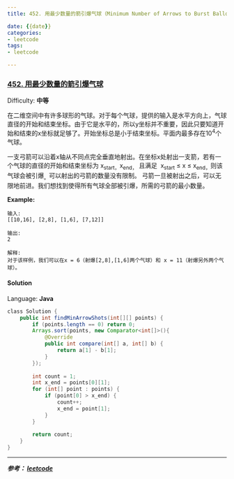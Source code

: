 ```yaml
---
title: 452. 用最少数量的箭引爆气球（Minimum Number of Arrows to Burst Balloons）

date: {{date}}
categories:
- leetcode
tags:
- leetcode

---
```

### [452\. 用最少数量的箭引爆气球](https://leetcode-cn.com/problems/minimum-number-of-arrows-to-burst-balloons/)

Difficulty: **中等**


在二维空间中有许多球形的气球。对于每个气球，提供的输入是水平方向上，气球直径的开始和结束坐标。由于它是水平的，所以y坐标并不重要，因此只要知道开始和结束的x坐标就足够了。开始坐标总是小于结束坐标。平面内最多存在10<sup>4</sup>个气球。

一支弓箭可以沿着x轴从不同点完全垂直地射出。在坐标x处射出一支箭，若有一个气球的直径的开始和结束坐标为 x<sub style="display: inline;">start，</sub>x<sub style="display: inline;">end，</sub> 且满足  x<sub style="display: inline;">start</sub> ≤ x ≤ x<sub style="display: inline;">end，</sub>则该气球会被引爆<sub style="display: inline;">。</sub>可以射出的弓箭的数量没有限制。 弓箭一旦被射出之后，可以无限地前进。我们想找到使得所有气球全部被引爆，所需的弓箭的最小数量。

**Example:**

```
输入:
[[10,16], [2,8], [1,6], [7,12]]

输出:
2

解释:
对于该样例，我们可以在x = 6（射爆[2,8],[1,6]两个气球）和 x = 11（射爆另外两个气球）。
```


#### Solution

Language: **Java**

```java
​class Solution {
    public int findMinArrowShots(int[][] points) {
        if (points.length == 0) return 0;
        Arrays.sort(points, new Comparator<int[]>(){
            @Override
            public int compare(int[] a, int[] b) {
                return a[1] - b[1];
            }
        });
        
        int count = 1;
        int x_end = points[0][1];
        for (int[] point : points) {
            if (point[0] > x_end) {
                count++;
                x_end = point[1];
            }
        }
        
        return count;
    }
}
```


---
***参考：
[leetcode](https://leetcode-cn.com/problems/minimum-number-of-arrows-to-burst-balloons/submissions/)***

